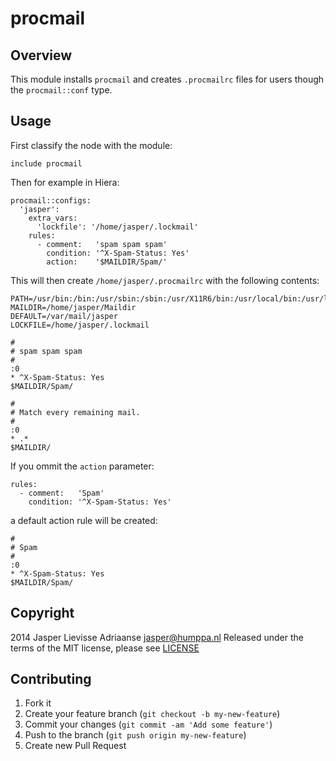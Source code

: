 # procmail

## Overview

This module installs `procmail` and creates `.procmailrc` files for users
though the `procmail::conf` type.

## Usage

First classify the node with the module:

    include procmail

Then for example in Hiera:

    procmail::configs:
      'jasper':
        extra_vars:
          'lockfile': '/home/jasper/.lockmail'
        rules:
          - comment:   'spam spam spam'
            condition: '^X-Spam-Status: Yes'
            action:    '$MAILDIR/Spam/'

This will then create `/home/jasper/.procmailrc` with the following contents:

    PATH=/usr/bin:/bin:/usr/sbin:/sbin:/usr/X11R6/bin:/usr/local/bin:/usr/local/sbin
    MAILDIR=/home/jasper/Maildir
    DEFAULT=/var/mail/jasper
    LOCKFILE=/home/jasper/.lockmail

    #
    # spam spam spam
    #
    :0
    * ^X-Spam-Status: Yes
    $MAILDIR/Spam/

    #
    # Match every remaining mail.
    #
    :0
    * .*
    $MAILDIR/

If you ommit the `action` parameter:

    rules:
      - comment:   'Spam'
        condition: '^X-Spam-Status: Yes'

a default action rule will be created:

    #
    # Spam
    #
    :0
    * ^X-Spam-Status: Yes
    $MAILDIR/Spam/

## Copyright

2014 Jasper Lievisse Adriaanse <jasper@humppa.nl>
Released under the terms of the MIT license, please see [LICENSE](./LICENSE)

## Contributing

1. Fork it
2. Create your feature branch (`git checkout -b my-new-feature`)
3. Commit your changes (`git commit -am 'Add some feature'`)
4. Push to the branch (`git push origin my-new-feature`)
5. Create new Pull Request

